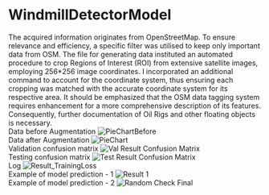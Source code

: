 # WindmillDetectorModel

The acquired information originates from OpenStreetMap. To ensure relevance and efficiency, a specific filter was utilised to keep only important data from OSM. The file for generating data instituted an automated procedure to crop Regions of Interest (ROI) from extensive satellite images, employing 256*256 image coordinates. I incorporated an additional command to account for the coordinate system, thus ensuring each cropping was matched with the accurate coordinate system for its respective area. It should be emphasized that the OSM data tagging system requires enhancement for a more comprehensive description of its features. Consequently, further documentation of Oil Rigs and other floating objects is necessary.
<br/>
Data before Augmentation
![PieChartBefore](https://github.com/td121/WindmillDetectorModel/assets/94444639/7759260e-2e72-451a-95fe-1233ba335d60)
<br/>
Data after Augmentation
![PieChart](https://github.com/td121/WindmillDetectorModel/assets/94444639/39c9c225-721d-4aaf-9125-b8227cf64086)
<br/>
Validation confusion matrix
![Val Result Confusion Matrix](https://github.com/td121/WindmillDetectorModel/assets/94444639/b22584c0-17a3-437e-b114-249c69c2066c)
<br/>
Testing confusion matrix
![Test Result Confusion Matrix](https://github.com/td121/WindmillDetectorModel/assets/94444639/faa2b75b-30b0-4d3b-859e-80a5052ae2e5)
<br/>
Log
![Result_TrainingLoss](https://github.com/td121/WindmillDetectorModel/assets/94444639/681b7ddd-52d9-44ac-87dd-5899ec426c2f)
<br/>
Example of model prediction - 1
![Result 1](https://github.com/td121/WindmillDetectorModel/assets/94444639/8eb908c7-c46b-4429-95fe-057c4f1b2048)
<br/>
Example of model prediction - 2
![Random Check Final](https://github.com/td121/WindmillDetectorModel/assets/94444639/e2393316-0295-4f17-b27c-31c2c81c223e)
<br/>


